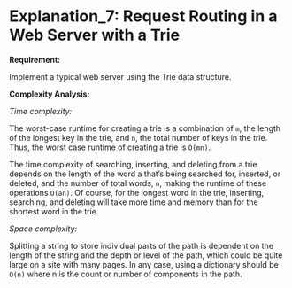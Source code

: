 # Explanation_7: Request Routing in a Web Server with a Trie

**Requirement:**

Implement a typical web server using the Trie data structure.


**Complexity Analysis:**

*Time complexity:*

The worst-case runtime for creating a trie is a combination of `m`, the length of the longest key in the trie, and `n`, the total number of keys in the trie. Thus, the worst case runtime of creating a trie is `O(mn)`.

The time complexity of searching, inserting, and deleting from a trie depends on the length of the word a that’s being searched for, inserted, or deleted, and the number of total words, `n`, making the runtime of these operations `O(an)`. Of course, for the longest word in the trie, inserting, searching, and deleting will take more time and memory than for the shortest word in the trie.

*Space complexity:*

Splitting a string to store individual parts of the path is dependent on the length of the string and the depth or level of the path, which could be quite large on a site with many pages. In any case, using a dictionary should be `O(n)` where n is the count or number of components in the path.